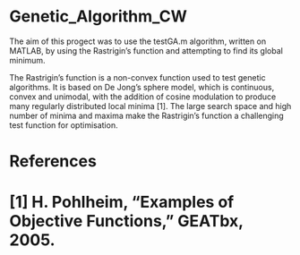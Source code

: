 # Genetic_Algorithm_CW

The aim of this progect was to use the testGA.m algorithm, written on MATLAB, by using the Rastrigin’s function and attempting to find its global minimum.

The Rastrigin’s function is a non-convex function used to test genetic algorithms. It is based on De Jong’s sphere model, which is continuous, convex and unimodal, with the addition of cosine modulation to produce many regularly distributed local minima [1]. The large search space and high number of minima and maxima make the Rastrigin’s function a challenging test function for optimisation.

# References
# [1] H. Pohlheim, “Examples of Objective Functions,” GEATbx, 2005.
